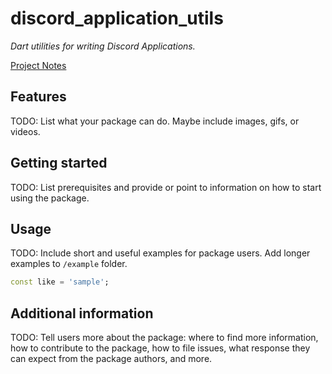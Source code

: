 # discord_application_utils

*Dart utilities for writing Discord Applications.*

[Project Notes](https://enspyrco.notion.site/discord_api_client-6c0227bbe78c4b27b6a7f7a3ad3b375e?pvs=4)

## Features

TODO: List what your package can do. Maybe include images, gifs, or videos.

## Getting started

TODO: List prerequisites and provide or point to information on how to
start using the package.

## Usage

TODO: Include short and useful examples for package users. Add longer examples
to `/example` folder. 

```dart
const like = 'sample';
```

## Additional information

TODO: Tell users more about the package: where to find more information, how to
contribute to the package, how to file issues, what response they can expect
from the package authors, and more.
